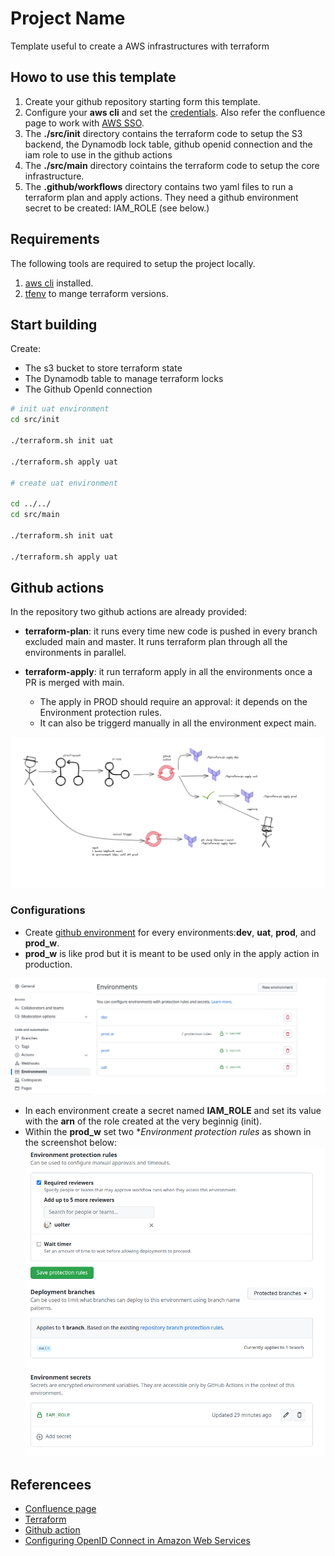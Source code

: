 # Project Name
Template useful to create a AWS infrastructures with terraform


## Howo to use this template

1. Create your github repository starting form this template.
2. Configure your **aws cli** and set the [credentials](https://docs.aws.amazon.com/cli/latest/userguide/cli-configure-files.html). Also refer the confluence page to work with [AWS SSO](https://pagopa.atlassian.net/wiki/spaces/DEVOPS/pages/466846955/AWS+-+Users+groups+and+roles#SSO-with-GSuite).
3. The __./src/init__ directory contains the terraform code to setup the S3 backend, the Dynamodb lock table, github openid connection and the iam role to use in the github actions
4. The __./src/main__ directory cointains the terraform code to setup the core infrastructure.
5. The __.github/workflows__ directory contains two yaml files to run a terraform plan and apply actions. They need a github environment secret to be created: IAM_ROLE (see below.)

## Requirements

The following tools are required to setup the project locally. 

1. [aws cli](https://docs.aws.amazon.com/cli/latest/userguide/getting-started-install.html) installed.
2. [tfenv](https://github.com/tfutils/tfenv) to mange terraform versions.

## Start building

Create:

* The s3 bucket to store terraform state
* The Dynamodb table to manage terraform locks
* The Github OpenId connection

```bash
# init uat environment
cd src/init

./terraform.sh init uat

./terraform.sh apply uat

# create uat environment

cd ../../
cd src/main

./terraform.sh init uat

./terraform.sh apply uat
```

## Github actions

In the repository two github actions are already provided:

* **terraform-plan**: it runs every time new code is pushed in every branch excluded main and master. It runs terraform plan through all the environments in parallel.

* **terraform-apply**: it run terraform apply in all the environments once a PR is merged with main.
  * The apply in PROD should require an approval: it depends on the Environment protection rules.
  * It can also be triggerd manually in all the environment expect main.


![](./docs/gitaction-workflow.png)


### Configurations

* Create [github environment](https://docs.github.com/en/actions/deployment/targeting-different-environments/using-environments-for-deployment) for every environments:**dev**, **uat**, **prod**, and **prod_w**.
* **prod_w** is like prod but it is meant to be used only in the apply action in production. 

![](docs/github-environments.png)

* In each environment create a secret named **IAM_ROLE** and set its value with the **arn** of the role created at the very beginnig (init).
* Within the **prod_w** set two **Environment protection rules* as shown in the screenshot below:
![](docs/protection-rules-and-secrets.png)


## Referencees

* [Confluence page](https://pagopa.atlassian.net/wiki/spaces/DEVOPS/pages/467894592/AWS+Setup+new+project)
* [Terraform](https://terraform.io/)
* [Github action](https://docs.github.com/en/actions)
* [Configuring OpenID Connect in Amazon Web Services](https://docs.github.com/en/actions/deployment/security-hardening-your-deployments/configuring-openid-connect-in-amazon-web-services)